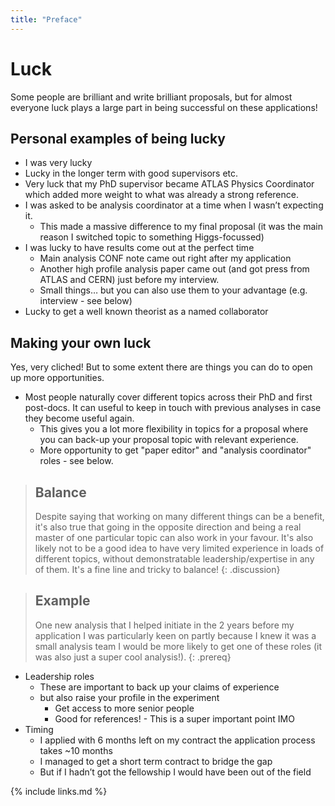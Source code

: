 ```yaml
---
title: "Preface"
---
```


# Luck

Some people are brilliant and write brilliant proposals, but for almost everyone luck plays a large part in being successful on these applications!

## Personal examples of being lucky
- I was very lucky
- Lucky in the longer term with good supervisors etc.
- Very luck that my PhD supervisor became ATLAS Physics Coordinator which added more weight to what was already a strong reference.
- I was asked to be analysis coordinator at a time when I wasn’t expecting it.
	- This made a massive difference to my final proposal (it was the main reason I switched topic to something Higgs-focussed)
- I was lucky to have results come out at the perfect time
	- Main analysis CONF note came out right after my application 
	- Another high profile analysis paper came out (and got press from ATLAS and CERN) just before my interview.
	- Small things… but you can also use them to your advantage (e.g. interview - see below)
- Lucky to get a well known theorist as a named collaborator

## Making your own luck

Yes, very cliched! But to some extent there are things you can do to open up more opportunities.

- Most people naturally cover different topics across their PhD and first post-docs. It can useful to keep in touch with previous analyses in case they become useful again.
	- This gives you a lot more flexibility in topics for a proposal where you can back-up your proposal topic with relevant experience.
	- More opportunity to get "paper editor" and "analysis coordinator" roles - see below.


> ## Balance
> Despite saying that working on many different things can be a benefit, it's also true that going in the opposite direction and being a real master of one particular topic can also work in your favour. It's also likely not to be a good idea to have very limited experience in loads of different topics, without demonstratable leadership/expertise in any of them. It's a fine line and tricky to balance! 
{: .discussion}

> ## Example
> One new analysis that I helped initiate in the 2 years before my application I was particularly keen on partly because I knew it was a small analysis team I would be more likely to get one of these roles (it was also just a super cool analysis!).
{: .prereq}



- Leadership roles
	- These are important to back up your claims of experience 
	- but also raise your profile in the experiment 
		- Get access to more senior people 
		- Good for references! - This is a super important point IMO
- Timing
	- I applied with 6 months left on my contract the application process takes ~10 months
	- I managed to get a short term contract to bridge the gap
	- But if I hadn’t got the fellowship I would have been out of the field 


{% include links.md %}

